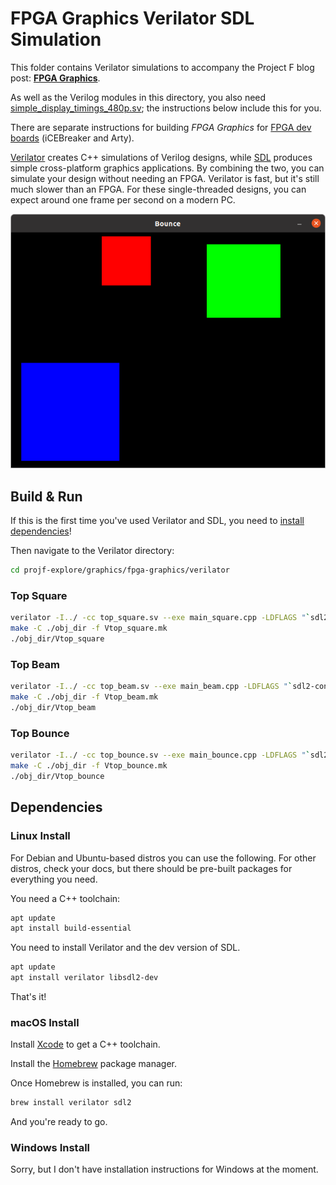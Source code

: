 # FPGA Graphics Verilator SDL Simulation

This folder contains Verilator simulations to accompany the Project F blog post: **[FPGA Graphics](https://projectf.io/posts/fpga-graphics/)**.

As well as the Verilog modules in this directory, you also need [simple_display_timings_480p.sv](/projf/projf-explore/blob/master/graphics/fpga-graphics/simple_display_timings_480p.sv); the instructions below include this for you.

There are separate instructions for building _FPGA Graphics_ for [FPGA dev boards](../README.md) (iCEBreaker and Arty).

[Verilator](https://www.veripool.org/verilator/) creates C++ simulations of Verilog designs, while [SDL](https://www.libsdl.org) produces simple cross-platform graphics applications. By combining the two, you can simulate your design without needing an FPGA. Verilator is fast, but it's still much slower than an FPGA. For these single-threaded designs, you can expect around one frame per second on a modern PC.

![](../../../doc/img/top-bounce-verilator-sdl.png?raw=true "")

## Build & Run

If this is the first time you've used Verilator and SDL, you need to [install dependencies](#dependencies)!

Then navigate to the Verilator directory:

```bash
cd projf-explore/graphics/fpga-graphics/verilator
```

### Top Square

```bash
verilator -I../ -cc top_square.sv --exe main_square.cpp -LDFLAGS "`sdl2-config --libs`"
make -C ./obj_dir -f Vtop_square.mk
./obj_dir/Vtop_square
```

### Top Beam

```bash
verilator -I../ -cc top_beam.sv --exe main_beam.cpp -LDFLAGS "`sdl2-config --libs`"
make -C ./obj_dir -f Vtop_beam.mk
./obj_dir/Vtop_beam
```

### Top Bounce

```bash
verilator -I../ -cc top_bounce.sv --exe main_bounce.cpp -LDFLAGS "`sdl2-config --libs`"
make -C ./obj_dir -f Vtop_bounce.mk
./obj_dir/Vtop_bounce
```

## Dependencies

### Linux Install

For Debian and Ubuntu-based distros you can use the following. For other distros, check your docs, but there should be pre-built packages for everything you need.

You need a C++ toolchain:

```bash
apt update
apt install build-essential
```

You need to install Verilator and the dev version of SDL.

```bash
apt update
apt install verilator libsdl2-dev
```

That's it!

### macOS Install

Install [Xcode](https://developer.apple.com/xcode/) to get a C++ toolchain.

Install the [Homebrew](https://brew.sh/) package manager.

Once Homebrew is installed, you can run:

```bash
brew install verilator sdl2
```

And you're ready to go.

### Windows Install

Sorry, but I don't have installation instructions for Windows at the moment.
